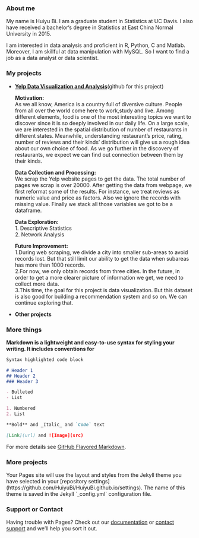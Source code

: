 <h3> About me </h3>

<p>My name is Huiyu Bi. I am a graduate student in Statistics at UC Davis. I also have received a bachelor‘s degree in Statistics at East China Normal University in 2015.<p>

<p>I am interested in data analysis and proficient in R, Python, C and Matlab. Moreover, I am skillful at data manipulation with MySQL. So I want to find a job as a data analyst or data scientist.</p>

<h3> My projects </h3>
<ul>
<li><a href="141B_project/index.html"><strong>Yelp Data Visualization and Analysis</strong></a>(github for this project)
<br>
<p><strong>Motivation:</strong> <br>
   As we all know, America is a country full of diversive culture. People from all over the world come here to  
   work,study and live. Among different elements, food is one of the most interesting topics we want to discover 
   since it is so deeply involved in our daily life. On a large scale, we are interested in the spatial
   distribution of number of restaurants in different states. Meanwhile, understanding restaurant’s price, 
   rating, number of reviews and their kinds’ distribution will give us a rough idea about our own choice of 
   food. As we go further in the discovery of restaurants, we expect we can find out connection between them by 
   their kinds.</p>
<p>
<strong>Data Collection and Processing:</strong><br>
We scrap the Yelp website pages to get the data. The total number of pages we scrap is over 20000. After getting the data from webpage, we first reformat some of the results. For instance, we treat reviews as numeric value and price as factors. Also we ignore the records with missing value. Finally we stack all those variables we got to be a dataframe.
</p>
<p>
<strong>Data Exploration: </strong><br>
1. Descriptive Statistics <br>
2. Network Analysis
</p>

<p>
<strong>Future Improvement:</strong><br>
1.During web scraping, we divide a city into smaller sub-areas to avoid records lost. But that still limit our
ability to get the data when subareas has more than 1000 records. <br>
2.For now, we only obtain records from three cities. In the future, in order to get a more clearer picture of
information we get, we need to collect more data.<br>
3.This time, the goal for this project is data visualization. But this dataset is also good for building a
recommendation system and so on. We can continue exploring that. <br>
</p>

</li>



<li><strong> Other projects </strong>


</li>


</ul>


<h3> More things </h3>


<strong>Markdown is a lightweight and easy-to-use syntax for styling your writing. It includes conventions for </strong>

```markdown
Syntax highlighted code block

# Header 1
## Header 2
### Header 3

- Bulleted
- List

1. Numbered
2. List

**Bold** and _Italic_ and `Code` text

[Link](url) and ![Image](src)
```

For more details see [GitHub Flavored Markdown](https://guides.github.com/features/mastering-markdown/).

<h3> More projects </h3>
Your Pages site will use the layout and styles from the Jekyll theme you have selected in your [repository settings](https://github.com/HuiyuBi/HuiyuBi.github.io/settings). The name of this theme is saved in the Jekyll `_config.yml` configuration file.

### Support or Contact

Having trouble with Pages? Check out our [documentation](https://help.github.com/categories/github-pages-basics/) or [contact support](https://github.com/contact) and we’ll help you sort it out.

